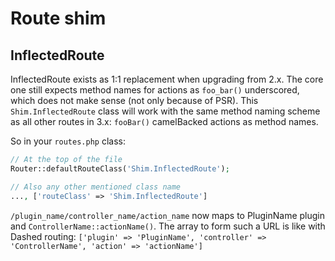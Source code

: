 # Route shim

## InflectedRoute
InflectedRoute exists as 1:1 replacement when upgrading from 2.x.
The core one still expects method names for actions as `foo_bar()` underscored, which does not make sense (not only because of PSR).
This `Shim.InflectedRoute` class will work with the same method naming scheme as all other routes in 3.x: `fooBar()` camelBacked actions as method names.

So in your `routes.php` class:
```php
// At the top of the file
Router::defaultRouteClass('Shim.InflectedRoute');

// Also any other mentioned class name
..., ['routeClass' => 'Shim.InflectedRoute']
```

`/plugin_name/controller_name/action_name` now maps to PluginName plugin and `ControllerName::actionName()`.
The array to form such a URL is like with Dashed routing: `['plugin' => 'PluginName', 'controller' => 'ControllerName', 'action' => 'actionName']`
